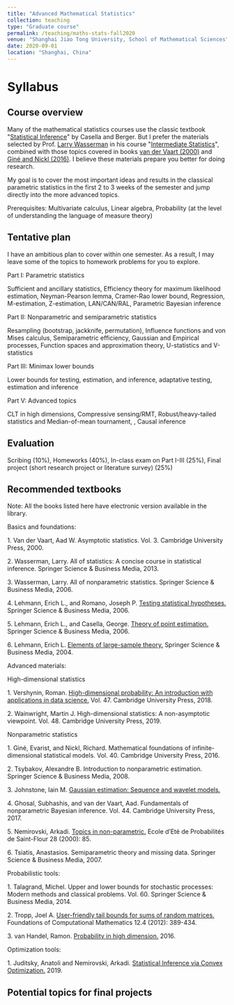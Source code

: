 ```yaml
---
title: "Advanced Mathematical Statistics"
collection: teaching
type: "Graduate course"
permalink: /teaching/maths-stats-fall2020
venue: "Shanghai Jiao Tong University, School of Mathematical Sciences"
date: 2020-09-01
location: "Shanghai, China"
---
```


Syllabus
======

Course overview
------

Many of the mathematical statistics courses use the classic textbook "[Statistical Inference](https://fsalamri.files.wordpress.com/2015/02/casella_berger_statistical_inference1.pdf)" by Casella and Berger. But I prefer the materials selected by Prof. [Larry Wasserman](http://www.stat.cmu.edu/~larry) in his course "[Intermediate Statistics](http://www.stat.cmu.edu/~larry/=stat705/)", combined with those topics covered in books [van der Vaart (2000)](#vdv-2000) and [Giné and Nickl (2016)](#gine-nickl-2016). I believe these materials prepare you better for doing research.

My goal is to cover the most important ideas and results in the classical parametric statistics in the first 2 to 3 weeks of the semester and jump directly into the more advanced topics.

Prerequisites: Multivariate calculus, Linear algebra, Probability (at the level of understanding the language of measure theory)

Tentative plan
------
I have an ambitious plan to cover within one semester. As a result, I may leave some of the topics to homework problems for you to explore.

Part I: Parametric statistics

Sufficient and ancillary statistics, Efficiency theory for maximum likelihood estimation, Neyman-Pearson lemma, Cramer-Rao lower bound, Regression, M-estimation, Z-estimation, LAN/CAN/RAL, Parametric Bayesian inference

Part II: Nonparametric and semiparametric statistics

Resampling (bootstrap, jackknife, permutation), Influence functions and von Mises calculus, Semiparametric efficiency, Gaussian and Empirical processes, Function spaces and approximation theory, U-statistics and V-statistics

Part III: Minimax lower bounds 

Lower bounds for testing, estimation, and inference, adaptative testing, estimation and inference

Part V: Advanced topics

CLT in high dimensions, Compressive sensing/RMT, Robust/heavy-tailed statistics and Median-of-mean tournament, , Causal inference

Evaluation
------
Scribing (10%), Homeworks (40%), In-class exam on Part I-III (25%), Final project (short research project or literature survey) (25%)

Recommended textbooks
------
Note: All the books listed here have electronic version available in the library.

Basics and foundations:

<a name="vdv-2000"></a> 1. Van der Vaart, Aad W. Asymptotic statistics. Vol. 3. Cambridge University Press, 2000.

<a name="wasserman-2013"></a> 2. Wasserman, Larry. All of statistics: A concise course in statistical inference. Springer Science & Business Media, 2013.

<a name="wasserman-2006"></a> 3. Wasserman, Larry. All of nonparametric statistics. Springer Science & Business Media, 2006.

<a name="lehmann-romano-2006"></a> 4. Lehmann, Erich L., and Romano, Joseph P. [Testing statistical hypotheses.](https://www.stat.washington.edu/jaw/COURSES/580s/582/HO/Lehmann_and_Romano-TestingStatisticalHypotheses.pdf) Springer Science & Business Media, 2006.

<a name="lehmann-casella-2006"></a> 5. Lehmann, Erich L., and Casella, George. [Theory of point estimation.](https://www.webdepot.umontreal.ca/Usagers/perronf/MonDepotPublic/stt6100/E.L.Lehmann,%20G.Casella%20-%20Theory%20of%20point%20estimation.%202nd%20edition.pdf) Springer Science & Business Media, 2006.

<a name="lehmann-2004"></a> 6. Lehmann, Erich L. [Elements of large-sample theory.](http://www.esalq.usp.br/departamentos/lce/arquivos/aulas/2011/LCE5866/Springer_-_E.L.Lehmann_-_Elements_of_Large-sample_Theory.pdf) Springer Science & Business Media, 2004.

Advanced materials:

High-dimensional statistics

<a name="vershynin-2018"></a> 1. Vershynin, Roman. [High-dimensional probability: An introduction with applications in data science.](https://www.math.uci.edu/~rvershyn/papers/HDP-book/HDP-book.pdf) Vol. 47. Cambridge University Press, 2018.

<a name="wainwright-2019"></a> 2. Wainwright, Martin J. High-dimensional statistics: A non-asymptotic viewpoint. Vol. 48. Cambridge University Press, 2019.

Nonparametric statistics

<a name="gine-nickl-2016"></a> 1. Giné, Evarist, and Nickl, Richard. Mathematical foundations of infinite-dimensional statistical models. Vol. 40. Cambridge University Press, 2016.

<a name="tsybakov-2008"></a> 2. Tsybakov, Alexandre B. Introduction to nonparametric estimation. Springer Science & Business Media, 2008.

<a name="johnstone-gs"></a> 3. Johnstone, Iain M. [Gaussian estimation: Sequence and wavelet models.](http://statweb.stanford.edu/~imj/GE_08_09_17.pdf)

<a name="ghosal-vdv-2017"></a> 4. Ghosal, Subhashis, and van der Vaart, Aad. Fundamentals of nonparametric Bayesian inference. Vol. 44. Cambridge University Press, 2017.

<a name="nemirovski-2000"></a> 5. Nemirovski, Arkadi. [Topics in non-parametric.](https://www2.isye.gatech.edu/~nemirovs/snf00.pdf) Ecole d’Eté de Probabilités de Saint-Flour 28 (2000): 85.

<a name="tsiatis-2007"></a> 6. Tsiatis, Anastasios. Semiparametric theory and missing data. Springer Science & Business Media, 2007.

Probabilistic tools:

<a name="talagrand-2014"></a> 1. Talagrand, Michel. Upper and lower bounds for stochastic processes: Modern methods and classical problems. Vol. 60. Springer Science & Business Media, 2014.

<a name="tropp-2012"></a> 2. Tropp, Joel A. [User-friendly tail bounds for sums of random matrices.](https://link.springer.com/content/pdf/10.1007/s10208-011-9099-z.pdf) Foundations of Computational Mathematics 12.4 (2012): 389-434.

<a name="vhandel-2016"></a> 3. van Handel, Ramon. [Probability in high dimension.](https://web.math.princeton.edu/~rvan/APC550.pdf) 2016.

Optimization tools:

<a name="juditsky-nemirovski-2019"></a> 1. Juditsky, Anatoli and Nemirovski, Arkadi. [Statistical Inference via Convex Optimization.](https://www2.isye.gatech.edu/~nemirovs/StatOpt_LN_NS.pdf) 2019.

Potential topics for final projects
------

